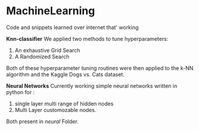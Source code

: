# MachineLearning
Code and snippets learned over internet that' working

**Knn-classifier**
We applied two methods to tune hyperparameters:

1. An exhaustive Grid Search
1. A Randomized Search

Both of these hyperparameter tuning routines were then applied to the k-NN algorithm and the Kaggle Dogs vs. Cats dataset.<br>

**Neural Networks**
Currently working simple neural networks written in python for :
1. single layer multi range of hidden nodes
2. Multi Layer customozable nodes.

Both present in <i>neural</i> Folder.

